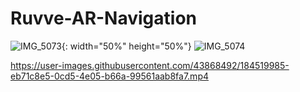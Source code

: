 # Ruvve-AR-Navigation
![IMG_5073](https://user-images.githubusercontent.com/43868492/184519928-87df2625-83ac-4de2-96f1-fb9ac5af7eb3.PNG){: width="50%" height="50%"}
![IMG_5074](https://user-images.githubusercontent.com/43868492/184519935-e894c8b2-c26a-4268-b7d4-9ebf7c44f1c7.PNG)


https://user-images.githubusercontent.com/43868492/184519985-eb71c8e5-0cd5-4e05-b66a-99561aab8fa7.mp4

